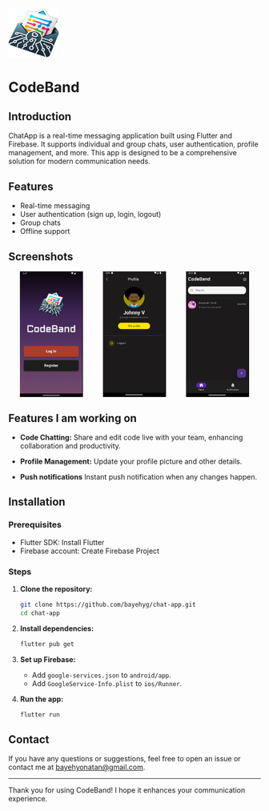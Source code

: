 <img src="images/logo.png" alt="My Profile Image"  style="width: 20%;">

# CodeBand

## Introduction

ChatApp is a real-time messaging application built using Flutter and Firebase. It supports individual and group chats, user authentication, profile management, and more. This app is designed to be a comprehensive solution for modern communication needs.

## Features

- Real-time messaging
- User authentication (sign up, login, logout)
- Group chats
- Offline support

## Screenshots

<div style="display: flex; justify-content: center; gap: 40px">
    <img style="width: 25%;" src="images/Screenshot%202024-06-24%20144723.png" alt="My Profile Image">
    <img style="width: 25%;" src="images/Screenshot%202024-06-19%20152505.png" alt="My Profile Image">
    <img style="width: 25%;" src="images/Screenshot%202024-06-19%20161345.png" alt="My Profile Image">
</div>


## Features I am working on

  - **Code Chatting:**
    Share and edit code live with your team, enhancing collaboration and productivity.

   -  **Profile Management:**
   Update your profile picture and other details.

   - **Push notifications**
    Instant push notification when any changes happen.

## Installation

### Prerequisites

- Flutter SDK: Install Flutter
- Firebase account: Create Firebase Project

### Steps

1. **Clone the repository:**

    ```bash
    git clone https://github.com/bayehyg/chat-app.git
    cd chat-app
    ```

2. **Install dependencies:**

    ```bash
    flutter pub get
    ```

3. **Set up Firebase:**

    - Add `google-services.json` to `android/app`.
    - Add `GoogleService-Info.plist` to `ios/Runner`.

4. **Run the app:**

    ```bash
    flutter run
    ```


## Contact

If you have any questions or suggestions, feel free to open an issue or contact me at bayehyonatan@gmail.com.

---

Thank you for using CodeBand! I hope it enhances your communication experience.